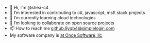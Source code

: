 - 👋 Hi, I’m @shea-c4
- 👀 I’m interested in contributing to c#, javascript, msft stack projects
- 🌱 I’m currently learning cloud technologies
- 💞️ I’m looking to collaborate on open source projects
- 📫 How to reach me github.9yqb4@simplelogin.com
- My software company is [at Once Software, llc](https://www.at-once-software.net/)

<!---
shea-c4/shea-c4 is a ✨ special ✨ repository because its `README.md` (this file) appears on your GitHub profile.
You can click the Preview link to take a look at your changes.
--->
